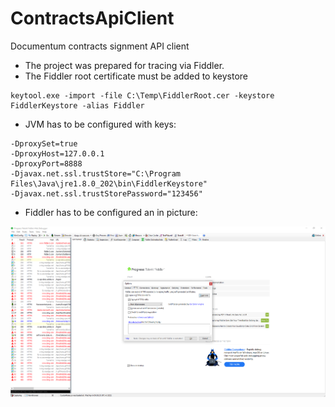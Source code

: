# ContractsApiClient
Documentum contracts signment API client
* The project was prepared for tracing via Fiddler.
* The Fiddler root certificate must be added to keystore
```
keytool.exe -import -file C:\Temp\FiddlerRoot.cer -keystore FiddlerKeystore -alias Fiddler
```
* JVM has to be configured with keys:
```
-DproxySet=true
-DproxyHost=127.0.0.1 
-DproxyPort=8888 
-Djavax.net.ssl.trustStore="C:\Program Files\Java\jre1.8.0_202\bin\FiddlerKeystore" 
-Djavax.net.ssl.trustStorePassword="123456"
```
* Fiddler has to be configured an in picture:

![Fiddler](doc/fiddler.png)